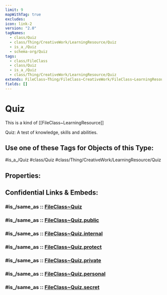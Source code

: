 ```yaml
---
limit: 9
mapWithTag: true
excludes: 
icon: link-2
version: "2.0"
tagNames:
  - class/Quiz
  - class/Thing/CreativeWork/LearningResource/Quiz
  - is_a_/Quiz
  - schema-org/Quiz
tags:
  - class/FileClass
  - class/Quiz
  - is_a_/Quiz
  - class/Thing/CreativeWork/LearningResource/Quiz
extends: FileClass~Thing/FileClass~CreativeWork/FileClass~LearningResource
fields: []
---
```


# Quiz
This is a kind of [[FileClass~LearningResource]]

Quiz: A test of knowledge, skills and abilities.


## Use one of these Tags for Objects of this Type:

#is_a_/Quiz
#class/Quiz
#class/Thing/CreativeWork/LearningResource/Quiz

## Properties:


## Confidential Links & Embeds: 

### #is_/same_as :: [FileClass~Quiz](/_Standards/fileClass/FileClass~Thing/FileClass~CreativeWork/FileClass~LearningResource/FileClass~Quiz.md) 

### #is_/same_as :: [FileClass~Quiz.public](/_public/fileClass/FileClass~Thing/FileClass~CreativeWork/FileClass~LearningResource/FileClass~Quiz.public.md) 

### #is_/same_as :: [FileClass~Quiz.internal](/_internal/fileClass/FileClass~Thing/FileClass~CreativeWork/FileClass~LearningResource/FileClass~Quiz.internal.md) 

### #is_/same_as :: [FileClass~Quiz.protect](/_protect/fileClass/FileClass~Thing/FileClass~CreativeWork/FileClass~LearningResource/FileClass~Quiz.protect.md) 

### #is_/same_as :: [FileClass~Quiz.private](/_private/fileClass/FileClass~Thing/FileClass~CreativeWork/FileClass~LearningResource/FileClass~Quiz.private.md) 

### #is_/same_as :: [FileClass~Quiz.personal](/_personal/fileClass/FileClass~Thing/FileClass~CreativeWork/FileClass~LearningResource/FileClass~Quiz.personal.md) 

### #is_/same_as :: [FileClass~Quiz.secret](/_secret/fileClass/FileClass~Thing/FileClass~CreativeWork/FileClass~LearningResource/FileClass~Quiz.secret.md)

